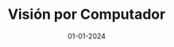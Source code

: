 ---
title: "Visión por Computador"
collection: teaching
type: "Clases Prácticas"
venue: "ULPGC, Departamento de Informática y Sistemas "
date: 01-01-2024
location: "Las Palmas de G.C., Spain"
---